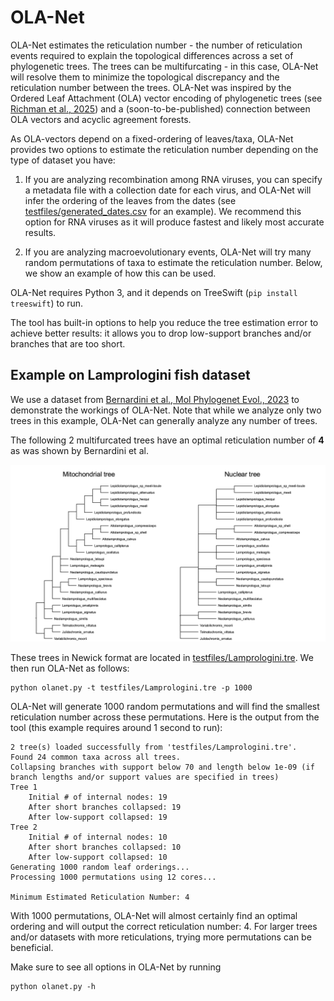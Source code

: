 # OLA-Net #

OLA-Net estimates the reticulation number - the number of reticulation events required to explain the topological differences across a set of phylogenetic trees. The trees can be multifurcating - in this case, OLA-Net will resolve them to minimize the topological discrepancy and the reticulation number between the trees. OLA-Net was inspired by the Ordered Leaf Attachment (OLA) vector encoding of phylogenetic trees (see [Richman et al., 2025](https://arxiv.org/abs/2503.10169)) and a (soon-to-be-published) connection between OLA vectors and acyclic agreement forests.

As OLA-vectors depend on a fixed-ordering of leaves/taxa, OLA-Net provides two options to estimate the reticulation number depending on the type of dataset you have:

1. If you are analyzing recombination among RNA viruses, you can specify a metadata file with a collection date for each virus, and OLA-Net will infer the ordering of the leaves from the dates (see [testfiles/generated_dates.csv](testfiles/generated_dates.csv) for an example). We recommend this option for RNA viruses as it will produce fastest and likely most accurate results.

2. If you are analyzing macroevolutionary events, OLA-Net will try many random permutations of taxa to estimate the reticulation number. Below, we show an example of how this can be used.

OLA-Net requires Python 3, and it depends on TreeSwift (`pip install treeswift`) to run.

The tool has built-in options to help you reduce the tree estimation error to achieve better results: it allows you to drop low-support branches and/or branches that are too short.

## Example on Lamprologini fish dataset ##

We use a dataset from [Bernardini et al., Mol Phylogenet Evol., 2023](https://www.sciencedirect.com/science/article/pii/S1055790324001295) to demonstrate the workings of OLA-Net. Note that while we analyze only two trees in this example, OLA-Net can generally analyze any number of trees.

The following 2 multifurcated trees have an optimal reticulation number of **4** as was shown by Bernardini et al.

<center>
<img src="testfiles/Lamprologini_trees.png">
</center>

These trees in Newick format are located in [testfiles/Lamprologini.tre](testfiles/Lamprologini.tre). We then run OLA-Net as follows:

```
python olanet.py -t testfiles/Lamprologini.tre -p 1000
```

OLA-Net will generate 1000 random permutations and will find the smallest reticulation number across these permutations. Here is the output from the tool (this example requires around 1 second to run):

```
2 tree(s) loaded successfully from 'testfiles/Lamprologini.tre'.
Found 24 common taxa across all trees.
Collapsing branches with support below 70 and length below 1e-09 (if branch lengths and/or support values are specified in trees)
Tree 1
	Initial # of internal nodes: 19
	After short branches collapsed: 19
	After low-support collapsed: 19
Tree 2
	Initial # of internal nodes: 10
	After short branches collapsed: 10
	After low-support collapsed: 10
Generating 1000 random leaf orderings...
Processing 1000 permutations using 12 cores...

Minimum Estimated Reticulation Number: 4
```

With 1000 permutations, OLA-Net will almost certainly find an optimal ordering and will output the correct reticulation number: 4. For larger trees and/or datasets with more reticulations, trying more permutations can be beneficial.

Make sure to see all options in OLA-Net by running
```
python olanet.py -h
```
